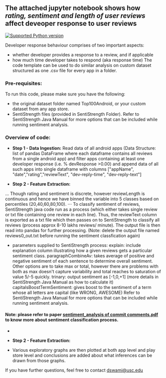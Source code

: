 ## The attached jupyter notebook shows how *rating, sentiment and length of user reviews* affect deveoper response to user reviews
[![Supported Python version](https://img.shields.io/pypi/pyversions/Lucid.svg)]()

Developer response behaviour comprises of two important aspects:
- whether developer provides a response to a review, and if applicable
- how much time developer takes to respond (aka response time)
The code template can be used to do similar analysis on custom dataset structured as one .csv file for every app in a folder.

### Pre-requisites:
To run this code, please make sure you have the following:
- the original dataset folder named Top100Android, or your custom dataset from any app store.
- SentiStrength files (provided in SentiStrength Folder). Refer to SentiStrength Java Manual for more options that can be included while running sentiment analysis.

### Overview of code:
- **Step 1 - Data Ingestion:**
Read data of all android apps (Data Structure: list of pandas DataFrame where each dataframe contains all reviews from a single android app) and filter apps containing at least one developer response (i.e. % devResponse >0.00) and append data of all such apps into single dataframe with columns ["appName", "date","rating","reviewText", "dev-reply-time", "dev-reply-text"]

- **Step 2 - Feature Extraction:** <br>

... Though rating and sentiment is discrete, however reviewLength is continuous and hence we have binned the variable into 5 classes based on percentiles (20,40,60,80,100).
⋅⋅⋅ To classify sentiment of reviews, SentiStrength java code run as a process (which either takes single review or txt file containing one review in each line). Thus, the reviewText column is exported as a txt file which then passes on to SentiStrength to classify all reviews (process approx 8-10 lakhs reviews/ minute). The output file is then read into pandas for further processing. (Note: delete the output file named reviews0_out.txt before running the sentiment classfication again)

- parameters supplied to SentiStrength process:
    explain: include explanation column illustrating how a given reviews gets a particular sentiment class. 
    paragraphCombineAv: takes average of positive and negative sentiment of each sentence to determine overall sentiment. Other options are to take max or total, however there are problems with both as max doesn't capture variability and total reaches to saturation of value 5/-5 quickly.
    trinary: output sentiment as [-1,0,+1] (more details in SentiStrength Java Manual as how to calculate it)
    capitalsBoostTermSentiment: gives boost to the sentiment of a term whose all letters are capital (like WRONG, AWESOME)
    Refer to SentiStrength Java Manual for more options that can be included while running sentiment analysis.

#### Note: please refer to paper <a href = "https://www.researchgate.net/publication/266657943_Sentiment_analysis_of_commit_comments_in_GitHub_An_empirical_study"> sentiment_analysis of commit comments.pdf</a> to know more about sentiment classification process.

-

- **Step 2 - Feature Extraction:**

- Various exploratory graphs are then plotted at both app level and play store level and conclusions are added about what inferences can be drawn from those graphs.

If you have further questions, feel free to contact dswami@usc.edu
